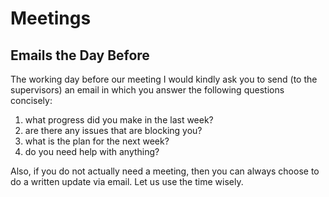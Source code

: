 

# Meetings

## Emails the Day Before

The working day before our meeting I would kindly ask you to send (to the supervisors) an email in which you answer the following questions concisely: 
1. what progress did you make in the last week?
2. are there any issues that are blocking you?
3. what is the plan for the next week?
4. do you need help with anything? 

Also, if you do not actually need a meeting, then you can always choose to do a written update via email. Let us use the time wisely. 



